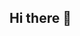 ## Hi there 👋

<!--
**smuller59/smuller59** is a ✨ _special_ ✨ repository because its `README.md` (this file) appears on your GitHub profile.

# Compétences

Voici les compétences techniques :

![Python](https://img.shields.io/badge/Python-3776AB?style=for-the-badge&logo=python&logoColor=white)
![SQL](https://img.shields.io/badge/SQL-4479A1?style=for-the-badge&logo=postgresql&logoColor=white)
![Bash](https://img.shields.io/badge/Bash-4EAA25?style=for-the-badge&logo=gnu-bash&logoColor=white)
![Poetry](https://img.shields.io/badge/Poetry-60A5FA?style=for-the-badge&logo=poetry&logoColor=white)
![Pytest](https://img.shields.io/badge/Pytest-0A9EDC?style=for-the-badge&logo=pytest&logoColor=white)
![R](https://img.shields.io/badge/R-276DC3?style=for-the-badge&logo=r&logoColor=white)
![Visual Studio](https://img.shields.io/badge/Visual_Studio-5C2D91?style=for-the-badge&logo=visual-studio&logoColor=white)
